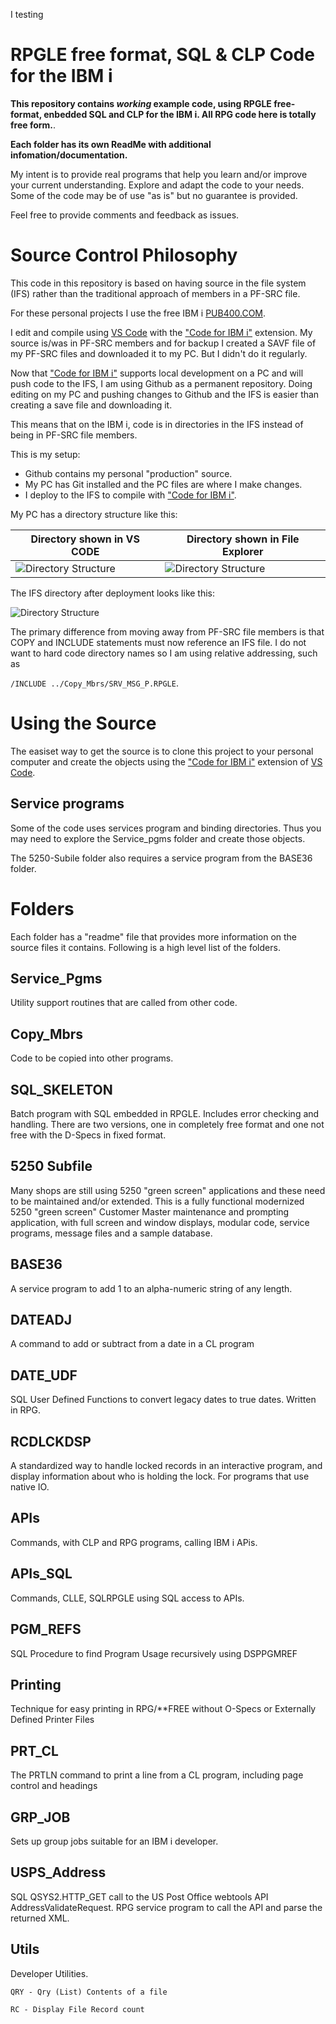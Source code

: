 I testing

# RPGLE free format, SQL & CLP Code for the IBM i

**This repository contains *working* example code, using RPGLE free-format, enbedded SQL and CLP for the IBM i. All RPG code here is totally free form.**.

**Each folder has its own ReadMe with additional infomation/documentation.**

My intent is to provide real programs that help you learn and/or improve your current understanding. Explore and adapt the code to your needs. Some of the code may be of use "as is" but no guarantee is provided.

Feel free to provide comments and feedback as issues.

# Source Control Philosophy 

This code in this repository is based on having source in the file system (IFS) rather than the traditional approach of members in a PF-SRC file.

For these personal projects I use the free IBM i [PUB400.COM](https://pub400.com/). 

I edit and compile using [VS Code](https://code.visualstudio.com/) with the ["Code for IBM i"](https://codefori.github.io/docs/#/) extension. My source is/was in PF-SRC members and for backup I created a SAVF file of my PF-SRC files and downloaded it to my PC. But  I didn't do it regularly.

Now that ["Code for IBM i"](https://codefori.github.io/docs/#/) supports local development on a PC and will push code to the IFS, I am using Github as a permanent repository. Doing editing on my PC and pushing changes to Github and the IFS is easier than creating a save file and downloading it.

This means that on the IBM i, code is in directories in the IFS instead of being in PF-SRC file members.

This is my setup:

 - Github contains my personal "production" source. 
 - My PC has Git installed and the PC files are where I make changes. 
 - I deploy to the IFS to compile with ["Code for IBM i"](https://codefori.github.io/docs/#/).
 
My PC has a directory structure like this:

| Directory shown in VS CODE                   |Directory shown in File Explorer                       |
|----------------------------------------|---------------------------------------|
|     ![Directory Structure](image.png)  | ![Directory Structure](image-2.png)   |

The IFS directory after deployment looks like this:

 ![Directory Structure](image-1.png)
 
The primary difference from moving away from PF-SRC file members is that COPY and INCLUDE statements must now reference an IFS file. I do not want to hard code directory names so I am using relative addressing, such as

 ``/INCLUDE ../Copy_Mbrs/SRV_MSG_P.RPGLE``. 

# Using the Source

The easiset way to get the source is to clone this project to your personal computer and create the objects using the ["Code for IBM i"](https://codefori.github.io/docs/#/) extension of [VS Code](https://code.visualstudio.com/).

## Service programs

Some of the code uses services program and binding directories. Thus you may need to  explore the Service_pgms folder and create those objects. 

The 5250-Subile folder also requires a service program from the BASE36 folder.

# Folders

Each folder has a "readme" file that provides more information on the source files it contains. Following is a high level list of the folders.

## Service_Pgms

Utility support routines that are called from other code.

## Copy_Mbrs

Code to be copied into other programs.

## SQL_SKELETON

Batch program with SQL embedded in RPGLE. Includes error checking and handling.  There are two versions, one in completely free format and one not free with the D-Specs in fixed format.

## 5250 Subfile

Many shops are still using 5250 "green screen" applications and these need to be maintained and/or extended. This is a fully functional modernized 5250 "green screen" Customer Master maintenance and prompting application, with full screen and window displays, modular code, service programs, message files and a sample database.

## BASE36

A service program to add 1 to an alpha-numeric string of any length.

## DATEADJ

A command to add or subtract from a date in a CL program

## DATE_UDF

SQL User Defined Functions to convert legacy dates to true dates.  Written in RPG.

## RCDLCKDSP

A standardized way to handle locked records in an interactive program, and display information about who is holding the lock.  For programs that use native IO.

## APIs

Commands, with CLP and RPG programs, calling IBM i APis.

## APIs_SQL

Commands, CLLE, SQLRPGLE using SQL access to APIs.
## PGM_REFS

SQL Procedure to find Program Usage recursively using DSPPGMREF


## Printing  

Technique for easy printing in RPG/**FREE without O-Specs or Externally Defined Printer Files

## PRT_CL

The PRTLN command to print a line from a CL program, including page control and headings

## GRP_JOB

Sets up group jobs suitable for an IBM i developer.

## USPS_Address

SQL QSYS2.HTTP_GET call to the US Post Office webtools API AddressValidateRequest.
RPG service program to call the API and parse the returned XML.

## Utils

Developer Utilities.

    QRY - Qry (List) Contents of a file
    
    RC - Display File Record count

